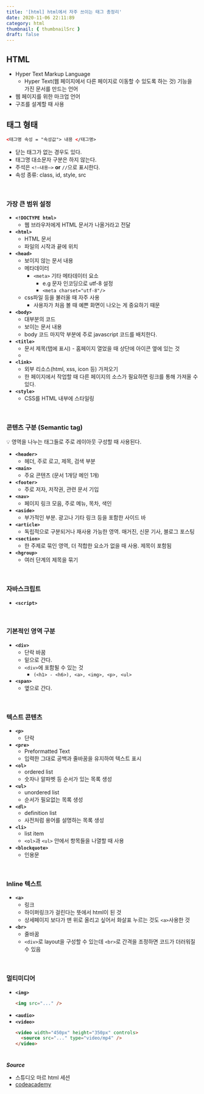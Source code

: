 ```yaml
---
title: '[html] html에서 자주 쓰이는 태그 총정리'
date: 2020-11-06 22:11:89
category: html
thumbnail: { thumbnailSrc }
draft: false
---
```


## HTML

- Hyper Text Markup Language
  - Hyper Text(웹 페이지에서 다른 페이지로 이동할 수 있도록 하는 것) 기능을 가진 문서를 만드는 언어
- 웹 페이지를 위한 마크업 언어
- 구조를 설계할 때 사용

## 태그 형태

```html
<태그명 속성 = "속성값"> 내용 </태그명>
```

- 닫는 태그가 없는 경우도 있다.
- 태그명 대소문자 구분은 하지 않는다.
- 주석은 `<!—내용—>` **or** `//`으로 표시한다.
- 속성 종류: class, id, style, src

<br/>

### 가장 큰 범위 설정

- **`<!DOCTYPE html>`**
  - 웹 브라우저에게 HTML 문서가 나올거라고 전달
- **`<html>`**
  - HTML 문서
  - 파일의 시작과 끝에 위치
- **`<head>`**
  - 보이지 않는 문서 내용
  - 메타데이터
    - `<meta>` 기타 메타데이터 요소
      - e.g 문자 인코딩으로 utf-8 설정
      - `<meta charset="utf-8"/>`
  - css파일 등을 불러올 때 자주 사용
    - 사용자가 처음 볼 때 예쁜 화면이 나오는 게 중요하기 때문
- **`<body>`**
  - 대부분의 코드
  - 보이는 문서 내용
  - body 코드 마지막 부분에 주로 javascript 코드를 배치한다.
- **`<title>`**
  - 문서 제목(탭에 표시) - 홈페이지 열었을 때 상단에 아이콘 옆에 있는 것
  -
- **`<link>`**
  - 외부 리소스(html, xss, icon 등) 가져오기
  - 한 페이지에서 작업할 때 다른 페이지의 소스가 필요하면 링크를 통해 가져올 수 있다.
- **`<style>`**
  - CSS를 HTML 내부에 스타일링

<br/>

### 콘텐츠 구분 (Semantic tag)

💡 영역을 나누는 태그들로 주로 레이아웃 구성할 때 사용된다.

- **`<header>`**
  - 헤더, 주로 로고, 제목, 검색 부분
- **`<main>`**
  - 주요 콘텐츠 (문서 1개당 메인 1개)
- **`<footer>`**
  - 주로 저자, 저작권, 관련 문서 기입
- **`<nav>`**
  - 페이지 링크 모음, 주로 메뉴, 목차, 색인
- **`<aside>`**
  - 부가적인 부분. 광고나 기타 링크 등을 포함한 사이드 바
- **`<article>`**
  - 독립적으로 구분되거나 재사용 가능한 영역. 매거진, 신문 기사, 블로그 포스팅
- **`<section>`**
  - 한 주제로 묶인 영역, 더 적합한 요소가 없을 때 사용. 제목이 포함됨
- **`<hgroup>`**
  - 여러 단계의 제목을 묶기

<br/>

### 자바스크립트

- **`<script>`**

<br/>

### 기본적인 영역 구분

- **`<div>`**
  - 단락 바꿈
  - 밑으로 간다.
  - `<div>`에 포함될 수 있는 것
    - `(<h1> - <h6>), <a>, <img>, <p>, <ul>`
- **`<span>`**
  - 옆으로 간다.

<br/>

### 텍스트 콘텐츠

- **`<p>`**
  - 단락
- **`<pre>`**
  - Preformatted Text
  - 입력한 그대로 공백과 줄바꿈을 유지하여 텍스트 표시
- **`<ol>`**
  - ordered list
  - 숫자나 알파벳 등 순서가 있는 목록 생성
- **`<ul>`**
  - unordered list
  - 순서가 필요없는 목록 생성
- **`<dl>`**
  - definition list
  - 사전처럼 용어를 설명하는 목록 생성
- **`<li>`**
  - list item
  - `<ol>`과 `<ul>` 안에서 항목들을 나열할 때 사용
- **`<blockquote>`**
  - 인용문

<br/>

### Inline 텍스트

- **`<a>`**
  - 링크
  - 하이퍼링크가 걸린다는 뜻에서 html이 된 것
  - 상세페이지 보다가 맨 위로 올리고 싶어서 화살표 누르는 것도 `<a>`사용한 것
- **`<br>`**
  - 줄바꿈
  - `<div>`로 layout을 구성할 수 있는데 `<br>`로 간격을 조정하면 코드가 더러워질 수 있음

<br/>

### 멀티미디어

- **`<img>`**
  ```html
  <img src="..." />
  ```
- **`<audio>`**
- **`<video>`**
  ```html
  <video width="450px" height="350px" controls>
    <source src="..." type="video/mp4" />
  </video>
  ```

#

**_Source_**

- 스튜디오 마르 html 세션
- [codeacademy](https://www.codecademy.com/learn/make-a-website)
